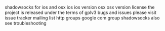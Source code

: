 shadowsocks for ios and osx ios ios version osx osx version license the project is released under the terms of gplv3 bugs and issues please visit issue tracker mailing list http groups google com group shadowsocks also see troubleshooting